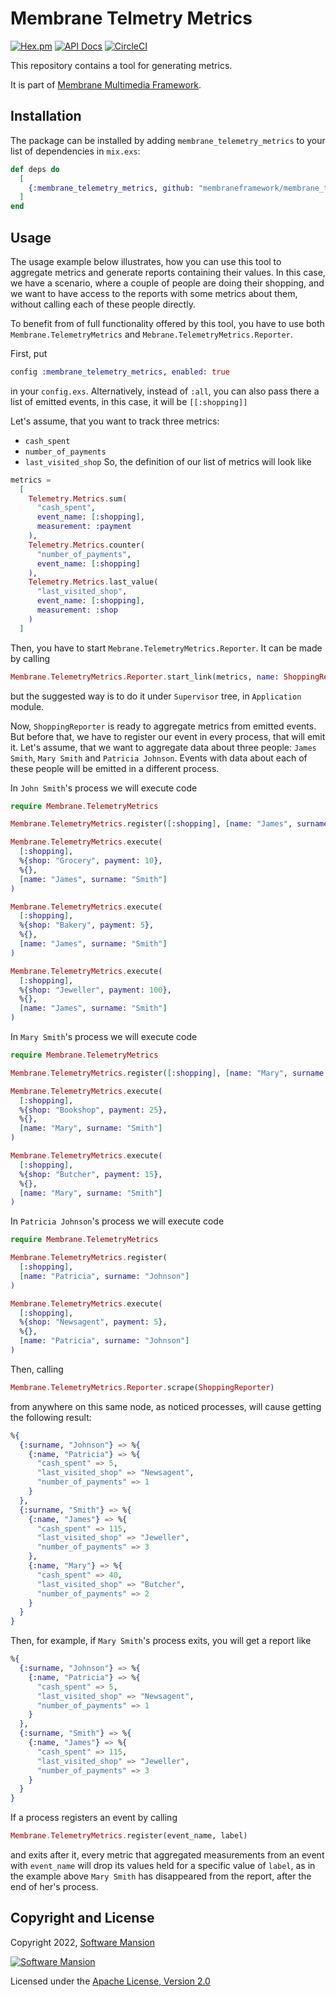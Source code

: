 # Membrane Telmetry Metrics

[![Hex.pm](https://img.shields.io/hexpm/v/membrane_telemetry_metrics.svg)](https://hex.pm/packages/membrane_telemetry_metrics)
[![API Docs](https://img.shields.io/badge/api-docs-yellow.svg?style=flat)](https://hexdocs.pm/membrane_telemetry_metrics)
[![CircleCI](https://circleci.com/gh/membraneframework/membrane_telemetry_metrics.svg?style=svg)](https://circleci.com/gh/membraneframework/membrane_telemetry_metrics)

This repository contains a tool for generating metrics.

It is part of [Membrane Multimedia Framework](https://membraneframework.org).

## Installation

The package can be installed by adding `membrane_telemetry_metrics` to your list of dependencies in `mix.exs`:

```elixir
def deps do
  [
    {:membrane_telemetry_metrics, github: "membraneframework/membrane_telemetry_metrics"}
  ]
end
```

## Usage

The usage example below illustrates, how you can use this tool to aggregate metrics and generate reports containing their values. In this case, we have a scenario, where a couple of people are doing their shopping, and we want to have access to the reports with some metrics about them, without calling each of these people directly.

To benefit from of full functionality offered by this tool, you have to use both `Membrane.TelemetryMetrics` and `Mebrane.TelemetryMetrics.Reporter`. 

First, put 
```elixir
config :membrane_telemetry_metrics, enabled: true
```
in your `config.exs`. Alternatively, instead of `:all`, you can also pass there a list of emitted events, in this case, it will be `[[:shopping]]`

Let's assume, that you want to track three metrics: 
 * `cash_spent`
 * `number_of_payments`
 * `last_visited_shop`
So, the definition of our list of metrics will look like 
```elixir 
metrics = 
  [
    Telemetry.Metrics.sum(
      "cash_spent",
      event_name: [:shopping],
      measurement: :payment
    ),
    Telemetry.Metrics.counter(
      "number_of_payments",
      event_name: [:shopping]
    ),
    Telemetry.Metrics.last_value(
      "last_visited_shop",
      event_name: [:shopping],
      measurement: :shop
    )
  ]
```

Then, you have to start `Mebrane.TelemetryMetrics.Reporter`. It can be made by calling 
```elixir
Membrane.TelemetryMetrics.Reporter.start_link(metrics, name: ShoppingReporter)
```
but the suggested way is to do it under `Supervisor` tree, in `Application` module.

Now, `ShoppingReporter` is ready to aggregate metrics from emitted events. But before that, we have to register our event in every process, that will emit it. Let's assume, that we want to aggregate data about three people: `James Smith`, `Mary Smith` and `Patricia Johnson`. Events with data about each of these people will be emitted in a different process.

In `John Smith`'s process we will execute code
```elixir
require Membrane.TelemetryMetrics

Membrane.TelemetryMetrics.register([:shopping], [name: "James", surname: "Smith"])

Membrane.TelemetryMetrics.execute(
  [:shopping],
  %{shop: "Grocery", payment: 10},
  %{},
  [name: "James", surname: "Smith"]
)

Membrane.TelemetryMetrics.execute(
  [:shopping],
  %{shop: "Bakery", payment: 5},
  %{},
  [name: "James", surname: "Smith"]
)

Membrane.TelemetryMetrics.execute(
  [:shopping],
  %{shop: "Jeweller", payment: 100},
  %{},
  [name: "James", surname: "Smith"]
)
```

In `Mary Smith`'s process we will execute code 
```elixir
require Membrane.TelemetryMetrics

Membrane.TelemetryMetrics.register([:shopping], [name: "Mary", surname: "Smith"])

Membrane.TelemetryMetrics.execute(
  [:shopping],
  %{shop: "Bookshop", payment: 25},
  %{},
  [name: "Mary", surname: "Smith"]
)

Membrane.TelemetryMetrics.execute(
  [:shopping],
  %{shop: "Butcher", payment: 15},
  %{},
  [name: "Mary", surname: "Smith"]
)
```

In `Patricia Johnson`'s process we will execute code 
```elixir
require Membrane.TelemetryMetrics

Membrane.TelemetryMetrics.register(
  [:shopping],
  [name: "Patricia", surname: "Johnson"]
)

Membrane.TelemetryMetrics.execute(
  [:shopping],
  %{shop: "Newsagent", payment: 5},
  %{},
  [name: "Patricia", surname: "Johnson"]
)
```

Then, calling 
```elixir
Membrane.TelemetryMetrics.Reporter.scrape(ShoppingReporter)
```
from anywhere on this same node, as noticed processes, will cause getting the following result:
```elixir 
%{
  {:surname, "Johnson"} => %{
    {:name, "Patricia"} => %{
      "cash_spent" => 5,
      "last_visited_shop" => "Newsagent",
      "number_of_payments" => 1
    }
  },
  {:surname, "Smith"} => %{
    {:name, "James"} => %{
      "cash_spent" => 115,
      "last_visited_shop" => "Jeweller",
      "number_of_payments" => 3
    },
    {:name, "Mary"} => %{
      "cash_spent" => 40,
      "last_visited_shop" => "Butcher",
      "number_of_payments" => 2
    }
  }
}
```

Then, for example, if `Mary Smith`'s process exits, you will get a report like
```elixir 
%{
  {:surname, "Johnson"} => %{
    {:name, "Patricia"} => %{
      "cash_spent" => 5,
      "last_visited_shop" => "Newsagent",
      "number_of_payments" => 1
    }
  },
  {:surname, "Smith"} => %{
    {:name, "James"} => %{
      "cash_spent" => 115,
      "last_visited_shop" => "Jeweller",
      "number_of_payments" => 3
    }
  }
}
```

If a process registers an event by calling
```elixir
Membrane.TelemetryMetrics.register(event_name, label)
```
and exits after it, every metric that aggregated measurements from an event with `event_name` will drop its values held for a specific value of `label`, as in the example above `Mary Smith` has disappeared from the report, after the end of her's process.


## Copyright and License

Copyright 2022, [Software Mansion](https://swmansion.com/?utm_source=git&utm_medium=readme&utm_campaign=membrane_template_plugin)

[![Software Mansion](https://logo.swmansion.com/logo?color=white&variant=desktop&width=200&tag=membrane-github)](https://swmansion.com/?utm_source=git&utm_medium=readme&utm_campaign=membrane_template_plugin)

Licensed under the [Apache License, Version 2.0](LICENSE)
